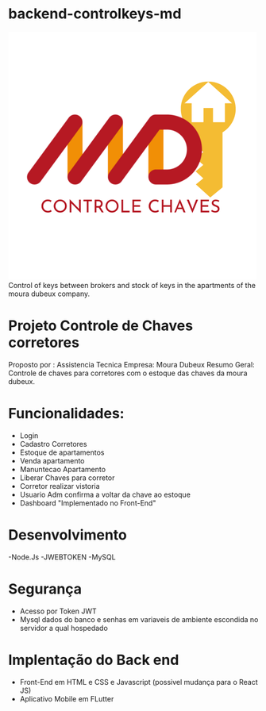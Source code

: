 # backend-controlkeys-md
![alt text](https://github.com/willyamsann/backend-controlkeys-md/blob/master/logo%20(1).png)
Control of keys between brokers and stock of keys in the apartments of the moura dubeux company.

# Projeto Controle de Chaves corretores
Proposto por : Assistencia Tecnica 
Empresa: Moura Dubeux
Resumo Geral: Controle de chaves para corretores com o estoque das chaves da moura dubeux.

# Funcionalidades: 
- Login
- Cadastro Corretores
- Estoque de apartamentos
- Venda apartamento
- Manuntecao Apartamento
- Liberar Chaves para corretor
- Corretor realizar vistoria
- Usuario Adm confirma a voltar da chave ao estoque
- Dashboard "Implementado no Front-End"

# Desenvolvimento

-Node.Js
-JWEBTOKEN
-MySQL

# Segurança
- Acesso por Token JWT
- Mysql dados do banco e senhas em variaveis de ambiente escondida no servidor a qual hospedado

# Implentação do Back end
- Front-End em HTML e CSS e Javascript (possivel mudança para o React JS)
- Aplicativo Mobile em FLutter
